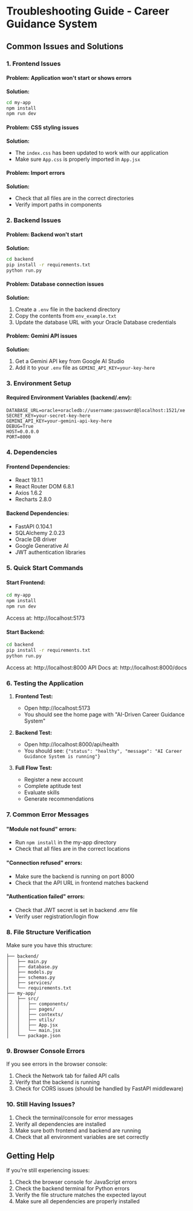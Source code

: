 # Troubleshooting Guide - Career Guidance System

## Common Issues and Solutions

### 1. Frontend Issues

#### Problem: Application won't start or shows errors
**Solution:**
```bash
cd my-app
npm install
npm run dev
```

#### Problem: CSS styling issues
**Solution:**
- The `index.css` has been updated to work with our application
- Make sure `App.css` is properly imported in `App.jsx`

#### Problem: Import errors
**Solution:**
- Check that all files are in the correct directories
- Verify import paths in components

### 2. Backend Issues

#### Problem: Backend won't start
**Solution:**
```bash
cd backend
pip install -r requirements.txt
python run.py
```

#### Problem: Database connection issues
**Solution:**
1. Create a `.env` file in the backend directory
2. Copy the contents from `env_example.txt`
3. Update the database URL with your Oracle Database credentials

#### Problem: Gemini API issues
**Solution:**
1. Get a Gemini API key from Google AI Studio
2. Add it to your `.env` file as `GEMINI_API_KEY=your-key-here`

### 3. Environment Setup

#### Required Environment Variables (backend/.env):
```env
DATABASE_URL=oracle+oracledb://username:password@localhost:1521/xe
SECRET_KEY=your-secret-key-here
GEMINI_API_KEY=your-gemini-api-key-here
DEBUG=True
HOST=0.0.0.0
PORT=8000
```

### 4. Dependencies

#### Frontend Dependencies:
- React 19.1.1
- React Router DOM 6.8.1
- Axios 1.6.2
- Recharts 2.8.0

#### Backend Dependencies:
- FastAPI 0.104.1
- SQLAlchemy 2.0.23
- Oracle DB driver
- Google Generative AI
- JWT authentication libraries

### 5. Quick Start Commands

#### Start Frontend:
```bash
cd my-app
npm install
npm run dev
```
Access at: http://localhost:5173

#### Start Backend:
```bash
cd backend
pip install -r requirements.txt
python run.py
```
Access at: http://localhost:8000
API Docs at: http://localhost:8000/docs

### 6. Testing the Application

1. **Frontend Test:**
   - Open http://localhost:5173
   - You should see the home page with "AI-Driven Career Guidance System"

2. **Backend Test:**
   - Open http://localhost:8000/api/health
   - You should see: `{"status": "healthy", "message": "AI Career Guidance System is running"}`

3. **Full Flow Test:**
   - Register a new account
   - Complete aptitude test
   - Evaluate skills
   - Generate recommendations

### 7. Common Error Messages

#### "Module not found" errors:
- Run `npm install` in the my-app directory
- Check that all files are in the correct locations

#### "Connection refused" errors:
- Make sure the backend is running on port 8000
- Check that the API URL in frontend matches backend

#### "Authentication failed" errors:
- Check that JWT secret is set in backend .env file
- Verify user registration/login flow

### 8. File Structure Verification

Make sure you have this structure:
```
├── backend/
│   ├── main.py
│   ├── database.py
│   ├── models.py
│   ├── schemas.py
│   ├── services/
│   └── requirements.txt
├── my-app/
│   ├── src/
│   │   ├── components/
│   │   ├── pages/
│   │   ├── contexts/
│   │   ├── utils/
│   │   ├── App.jsx
│   │   └── main.jsx
│   └── package.json
```

### 9. Browser Console Errors

If you see errors in the browser console:
1. Check the Network tab for failed API calls
2. Verify that the backend is running
3. Check for CORS issues (should be handled by FastAPI middleware)

### 10. Still Having Issues?

1. Check the terminal/console for error messages
2. Verify all dependencies are installed
3. Make sure both frontend and backend are running
4. Check that all environment variables are set correctly

## Getting Help

If you're still experiencing issues:
1. Check the browser console for JavaScript errors
2. Check the backend terminal for Python errors
3. Verify the file structure matches the expected layout
4. Make sure all dependencies are properly installed
